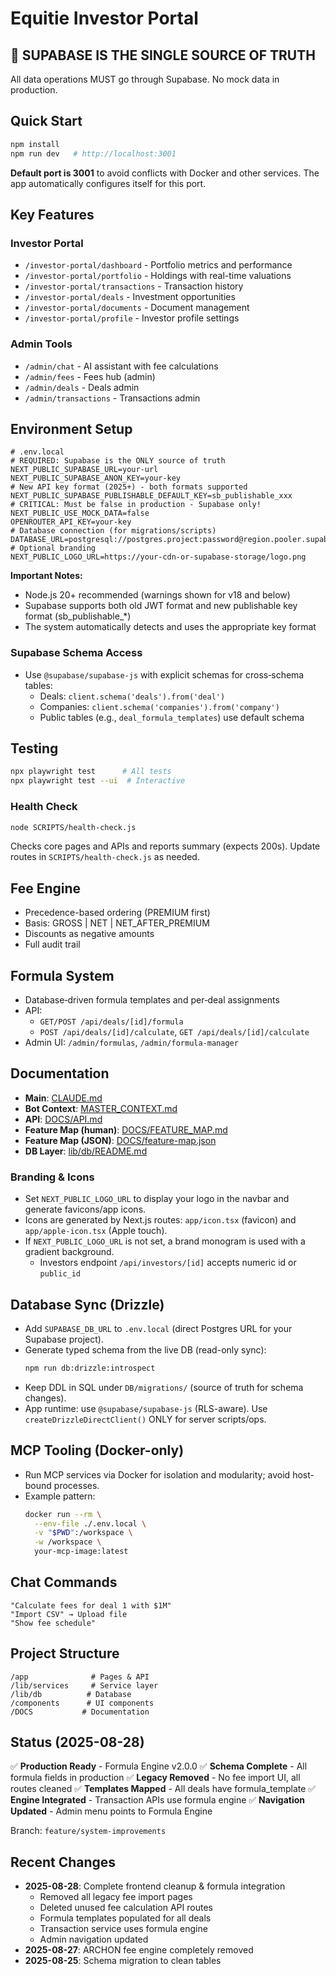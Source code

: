 # Equitie Investor Portal

## 🎯 SUPABASE IS THE SINGLE SOURCE OF TRUTH

All data operations MUST go through Supabase. No mock data in production.

## Quick Start

```bash
npm install
npm run dev   # http://localhost:3001
```

**Default port is 3001** to avoid conflicts with Docker and other services. The app automatically configures itself for this port.

## Key Features

### Investor Portal

- `/investor-portal/dashboard` - Portfolio metrics and performance
- `/investor-portal/portfolio` - Holdings with real-time valuations
- `/investor-portal/transactions` - Transaction history
- `/investor-portal/deals` - Investment opportunities
- `/investor-portal/documents` - Document management
- `/investor-portal/profile` - Investor profile settings

### Admin Tools

- `/admin/chat` - AI assistant with fee calculations
- `/admin/fees` - Fees hub (admin)
- `/admin/deals` - Deals admin
- `/admin/transactions` - Transactions admin

## Environment Setup

```env
# .env.local
# REQUIRED: Supabase is the ONLY source of truth
NEXT_PUBLIC_SUPABASE_URL=your-url
NEXT_PUBLIC_SUPABASE_ANON_KEY=your-key
# New API key format (2025+) - both formats supported
NEXT_PUBLIC_SUPABASE_PUBLISHABLE_DEFAULT_KEY=sb_publishable_xxx
# CRITICAL: Must be false in production - Supabase only!
NEXT_PUBLIC_USE_MOCK_DATA=false
OPENROUTER_API_KEY=your-key
# Database connection (for migrations/scripts)
DATABASE_URL=postgresql://postgres.project:password@region.pooler.supabase.com:6543/postgres
# Optional branding
NEXT_PUBLIC_LOGO_URL=https://your-cdn-or-supabase-storage/logo.png
```

**Important Notes:**
- Node.js 20+ recommended (warnings shown for v18 and below)
- Supabase supports both old JWT format and new publishable key format (sb_publishable_*)
- The system automatically detects and uses the appropriate key format

### Supabase Schema Access

- Use `@supabase/supabase-js` with explicit schemas for cross‑schema tables:
  - Deals: `client.schema('deals').from('deal')`
  - Companies: `client.schema('companies').from('company')`
  - Public tables (e.g., `deal_formula_templates`) use default schema

## Testing

```bash
npx playwright test      # All tests
npx playwright test --ui  # Interactive
```

### Health Check

```bash
node SCRIPTS/health-check.js
```
Checks core pages and APIs and reports summary (expects 200s). Update routes in `SCRIPTS/health-check.js` as needed.

## Fee Engine

- Precedence-based ordering (PREMIUM first)
- Basis: GROSS | NET | NET_AFTER_PREMIUM
- Discounts as negative amounts
- Full audit trail

## Formula System

- Database‑driven formula templates and per‑deal assignments
- API:
  - `GET/POST /api/deals/[id]/formula`
  - `POST /api/deals/[id]/calculate`, `GET /api/deals/[id]/calculate`
- Admin UI: `/admin/formulas`, `/admin/formula-manager`

## Documentation

- **Main**: [CLAUDE.md](./CLAUDE.md)
- **Bot Context**: [MASTER_CONTEXT.md](./MASTER_CONTEXT.md)
- **API**: [DOCS/API.md](./DOCS/API.md)
- **Feature Map (human)**: [DOCS/FEATURE_MAP.md](./DOCS/FEATURE_MAP.md)
- **Feature Map (JSON)**: [DOCS/feature-map.json](./DOCS/feature-map.json)
- **DB Layer**: [lib/db/README.md](./lib/db/README.md)

### Branding & Icons

- Set `NEXT_PUBLIC_LOGO_URL` to display your logo in the navbar and generate favicons/app icons.
- Icons are generated by Next.js routes: `app/icon.tsx` (favicon) and `app/apple-icon.tsx` (Apple touch).
- If `NEXT_PUBLIC_LOGO_URL` is not set, a brand monogram is used with a gradient background.
  - Investors endpoint `/api/investors/[id]` accepts numeric id or `public_id`

## Database Sync (Drizzle)

- Add `SUPABASE_DB_URL` to `.env.local` (direct Postgres URL for your Supabase project).
- Generate typed schema from the live DB (read-only sync):
  ```bash
  npm run db:drizzle:introspect
  ```
- Keep DDL in SQL under `DB/migrations/` (source of truth for schema changes).
- App runtime: use `@supabase/supabase-js` (RLS-aware). Use `createDrizzleDirectClient()` ONLY for server scripts/ops.

## MCP Tooling (Docker-only)

- Run MCP services via Docker for isolation and modularity; avoid host-bound processes.
- Example pattern:
  ```bash
  docker run --rm \
    --env-file ./.env.local \
    -v "$PWD":/workspace \
    -w /workspace \
    your-mcp-image:latest
  ```

## Chat Commands

```text
"Calculate fees for deal 1 with $1M"
"Import CSV" → Upload file
"Show fee schedule"
```

## Project Structure

```
/app              # Pages & API
/lib/services     # Service layer
/lib/db          # Database
/components      # UI components
/DOCS           # Documentation
```

## Status (2025-08-28)

✅ **Production Ready** - Formula Engine v2.0.0 
✅ **Schema Complete** - All formula fields in production
✅ **Legacy Removed** - No fee import UI, all routes cleaned
✅ **Templates Mapped** - All deals have formula_template
✅ **Engine Integrated** - Transaction APIs use formula engine
✅ **Navigation Updated** - Admin menu points to Formula Engine

Branch: `feature/system-improvements`

## Recent Changes

- **2025-08-28**: Complete frontend cleanup & formula integration
  - Removed all legacy fee import pages
  - Deleted unused fee calculation API routes  
  - Formula templates populated for all deals
  - Transaction service uses formula engine
  - Admin navigation updated
- **2025-08-27**: ARCHON fee engine completely removed
- **2025-08-25**: Schema migration to clean tables
